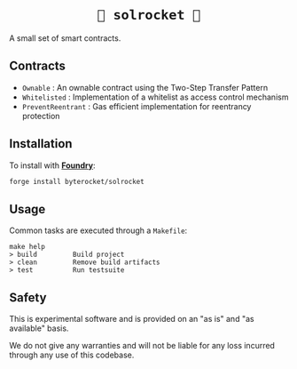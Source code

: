 <h1 align=center><code>
🚀 solrocket 🚀
</code></h1>

A small set of smart contracts.

## Contracts

-   `Ownable` : An ownable contract using the Two-Step Transfer Pattern
-   `Whitelisted` : Implementation of a whitelist as access control mechanism
-   `PreventReentrant` : Gas efficient implementation for reentrancy protection

## Installation

To install with [**Foundry**](https://github.com/gakonst/foundry):

```sh
forge install byterocket/solrocket
```

## Usage

Common tasks are executed through a `Makefile`:

```
make help
> build         Build project
> clean         Remove build artifacts
> test          Run testsuite
```

## Safety

This is experimental software and is provided on an "as is" and "as available" basis.

We do not give any warranties and will not be liable for any loss incurred through any use of this codebase.
